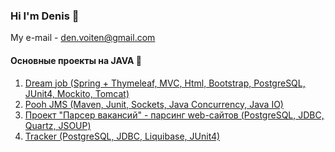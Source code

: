 ### Hi I'm Denis 👋

My e-mail - den.voiten@gmail.com


#### Основные проекты на JAVA :open_file_folder:
1. [Dream job (Spring + Thymeleaf, MVC, Html, Bootstrap, PostgreSQL, JUnit4, Mockito, Tomcat)](https://github.com/saimon494/job4j_dreamjob)
2. [Pooh JMS (Maven, Junit, Sockets, Java Concurrency, Java IO)](https://github.com/denvoiten/job4j_pooh)
3. [Проект "Парсер вакансий" - парсинг web-сайтов (PostgreSQL, JDBC, Quartz, JSOUP)](https://github.com/denvoiten/job4j_grabber)
4. [Tracker (PostgreSQL, JDBC, Liquibase, JUnit4)](https://github.com/denvoiten/tracker)

